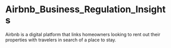 # Airbnb_Business_Regulation_Insights
Airbnb is a digital platform that links homeowners looking to rent out their properties with travelers in search of a place to stay.
